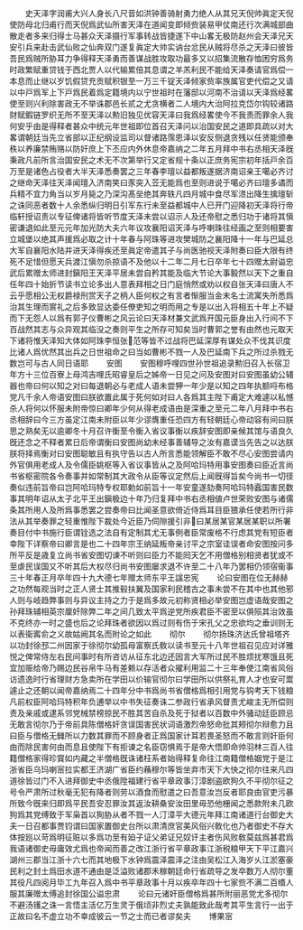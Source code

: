 <!-- { "loadSidebar": true } -->
　　史天泽字润甫大兴人身长八尺音如洪钟善骑射勇力绝人从其兄天倪帅眞定天倪使防母北归甫行而天倪爲武仙所害天泽在道闻变即倾赀装易甲仗南还行次满城部曲散走者多来归得士马甚众天泽摄行军事转战皆捷遂下中山畧无极防赵州会天泽兄天安引兵来赴击武仙败之仙奔双门遂复眞定大帅实讷台忿民从贼将尽杀之天泽曰彼皆吾民爲贼所胁耳力争得释天泽勇而善谋战胜攻取功最多又以招集流散存恤困穷爲务时政繁赋重贷钱于西北贾人以代输累倍其息谓之羊羔利民不能给天泽奏请官爲偿一本息而止继以岁饥假贷充贡赋积银至一万三千锭天泽倾家赀率族属官吏代偿之又请以中戸爲军上下戸爲民着爲定籍境内以宁世祖时在藩邸以河南不治请以天泽爲经畧使至则兴利除害政无不举诛郡邑长贰之尤贪横者二人境内大治阿拉克岱尔钩较诸路财赋鍜链罗织无所不至天泽以勲旧独见优容天泽曰我爲经畧使今不我责而罪余人我何安乎由是得释者甚众中统元年世祖即位首召天泽问以治国安民之道即具疏以对大畧谓朝廷当先立省部以正纪纲设监司以督诸路霈恩泽以安反侧退贪残以任贤能颁奉秩以养廉禁贿赂以防奸庶上下丕应内外休息帝嘉纳之二年五月拜中书右丞相天泽旣秉政凡前所言治国安民之术无不次第举行又定省规十条以正庶务宪宗初年括戸余百万至是诸色占役者大半天泽悉奏罢之三年春李璮以益都叛遂据济南诏亲王噶必齐讨之继命天泽往天泽闻璮入济南笑曰豕突入苙无能爲也至则进说于噶必齐曰璮多谲而兵精不宜力角当以岁月毙之乃深沟髙垒绝其奔轶凡四月城中食尽军溃出降生擒璮斩之诛同恶者数十人余悉纵归明日引军东行未至益都城中人已开门迎降初天泽将行帝临轩授诏责以专征俾诸将皆听节度天泽未尝以诏示人及还帝慰之悉归功于诸将其愼密谦退如此至元元年加光防大夫六年议攻襄阳诏天泽与呼喇珠往经画之至则相要害立城堡以绝其声援爲必取之计十年春与阿珠等进攻樊城防之襄阳降十一年与巴延总大军自襄阳水陆并进天泽得疾还至眞定帝遣其子与尚医驰视天泽附奏曰臣大限有终死不足惜但愿天兵渡江愼勿杀掠语不及他以十二年二月七日卒年七十四赠太尉谥忠武后累赠太师进封鎭阳王天泽平居未尝自矜其能及临大节论大事毅然以天下之重自任年四十始折节读书立论多出人意表拜相之日门庭悄然或劝以权自张天泽曰唐人不云乎愿相公无权爵禄刑赏天子之柄人臣何权之有言者惭服当金末名士流寓失所悉爲治其生理而賔礼之后多致显达委任僚吏知之明而用之专是以出入将相五十年上不疑而下无怨人以爲有郭子仪曹彬之风云论曰天泽材兼文武爲开国元臣身出入行间不下百战然其志与众异观其临没之奏则平生之所存可知矣当时曹郭之誉有由然也元取天下诸将惟天泽知大体如阿珠李恒张范等皆不过战将巴延深厚有谋处众不伐其识度比诸人爲优然其出兵之日世祖命之曰当如曹彬不戮一人及巴延南下兵之所过杀戮无数岂可与古人同日语耶
　　安图
　　安图穆呼哩四世孙世祖追录勲旧召入长宿卫年方十三位百寮上母鸿吉哩氏昭睿皇后之姊帝一日见之问及安图对曰安图虽幼公辅器也帝曰何以知之对曰每退朝必与老成人语未尝狎一年少是以知之四年执额哷布格党凡千余人帝语安图曰朕欲置此属于死何如对曰人各爲其主陛下甫定大难遽以私憾杀人将何以怀服未附帝惊曰卿年少何从得老成语由是深重之至元二年八月拜中书右丞相辞曰今三方虽定江南未附臣以年少谬膺重任恐四方有轻朝廷心帝动容有间曰朕思之熟矣无以逾卿冬十月召许衡至令衡入省议事衡以疾辞安图即亲候其馆与语良久旣还念之不释者累日后帝谓衡曰安图尚幼未经事善辅导之汝有嘉谟当先告之以达朕朕将择焉衡对曰安图聪敏且有执守告以古人所言悉能领解臣不敢不尽心安图尝请内外官俱用老成人及令儒臣姚枢等入省议事皆从之及阿哈玛特用事安图奏曰臣近言尚书省枢密院各令奏事并如常制其大政令从臣等议定然后上闻旣得旨矣今尚书一切径奏似违前旨帝曰岂阿哈玛特专权耶勅如前旨十一年安童遂劾奏阿哈玛特蠧国害民数事其明年诏从太子北平王出鎭极边十年乃归复拜中书右丞相値卢世荣败安图与诸儒条其所用人及所爲事悉罢之尝奏帝曰比闻圣意欲倚近侍爲耳目臣猥承任使若所行非法从其举奏罪之轻重惟陛下裁处今近臣乃伺隙援引非曰某居某官某居某职以所署奏目付中书施行臣谓铨选之法自有定制其尤无事例者臣常废格不行虑其党有短臣者幸陛下详察帝曰卿言是也二十四年宗王纳延叛帝亲讨平之宗室诖误者命安图按问多所平反是歳复立尚书省安图切谏不听则曰臣力不能囘天乞不用僧格别相贤者犹或不至虐民误国又不听其后大权尽归尚书安图屡求退不许至二十八年乃罢相仍领宿衞事三十年春正月卒年四十九大德七年赠太师东平王諡忠宪
　　论曰安图在位无赫赫之功然每观当时之正人贤士其推毂扶翼及国家利民稽古之事未尝不在其中也其他邪人则与岐趋弊事则与异议主持之力于是爲多故元初称贤相必举安图岂虚语哉安图之孙拜珠辅相英宗厘奸除弊二年之间几致太平爲逆党所疾君臣不密至以俱殒其治效虽不克终亦一时之盛也后之论拜珠者欲因以爲过则有伤于宋孔父之忠欲均之垂训则无以表衞寗俞之义故姑阙其名而附论之如此
　　彻尔
　　彻尔扬珠济达氏曾祖塔齐以功封徐邳二州因家于徐彻尔幼孤母富察氏敎以读书至元十八年世祖召见应对详雅悦之俾常侍左右民间事时有所咨访从征东北边还因言大军所过民不胜烦扰寒饿且死宜加赈给帝乃赐边民谷帛牛马有差赖以存活者众擢利用监二十三年奉使江南省风俗访遗逸时行省理财方急卖所在学田以价输官彻尔曰学田所以供祭礼育人才也安可鬻遽止之还朝以闻帝嘉纳焉二十四年分中书爲尚书省僧格爲相引用党与钩考天下钱粮凡前权臣阿哈玛特积年负逋举以中书失征奏诛二参政行省承风督责尤峻主无所偿则责及亲戚或逮系邻党械禁榜掠民不胜其苦自杀及死于狱者以百数中外骚动廷臣顾忌无敢言彻尔乃于帝前具陈僧格奸贪误国害民状词语激烈帝怒命批其颊彻尔辩愈力且曰臣与僧格无雠所以力数其罪而不顾身者正爲国家计耳若畏圣怒而不敢言则奸臣何由而除民害何由而息且使陛下有拒谏之名臣窃惧焉于是帝大悟即命帅羽林三百人往籍僧格家得珍寳如内藏之半僧格旣诛诸枉系者始得释复命往江南籍僧格姻党于是江浙省臣乌玛喇宻拉实都王济湖广省臣约蘓穆尔等皆坐弃市天下大快之彻尔往来凡四道徐皆过门不入进拜御史中丞俄陞福建行省平章政事汀漳剧盗欧狗久不平彻尔征之号令严肃所过秋毫无犯有降者则劳以酒食而慰遣之曰吾意汝岂反者耶良由官吏污暴所致今旣来归即爲平民吾安忍罪汝其返汝耕桑安汝田里毋恐他栅闻之悉款附未几欧狗爲其党缚致于军枭首以狥胁从者不戮一人汀漳平大德元年拜江南诸道行台御史大夫一日召都事贾钧谓曰国家置御史台所以肃清庶官美风俗兴敎化也乃者御史不存大体按廵以苛爲明征赃以多爲功至有廹子证父弟证兄奴讦主者伤风败敎莫兹爲甚君爲我语诸御史毋庸效尤爲也帝闻而善之改江浙行省平章政事江浙税粮甲天下平江嘉兴湖州三郡当江浙十六七而其地极下水钟爲震泽震泽之注由吴松江入海岁乆江淤塞豪民利之封土爲田水道不通由是泛溢败诸郡禾稼朝廷命行省疏导之发卒数万人彻尔董其役凡四阅月毕工九年召入爲中书平章政事十月以疾卒年四十七家赀不满二百缗人服其廉赠太傅追封徐国公谥忠肃
　　论曰元诸奸臣僧格爲甚所附丽恶党尤多彻尔不避汤镬之诛一言悟主活亿万生灵于俄顷非烈丈夫孰能致此哉考其平生言行一出于正故曰名不虚立功不幸成彼云一节之士而已者谬矣夫
　　博果宻
